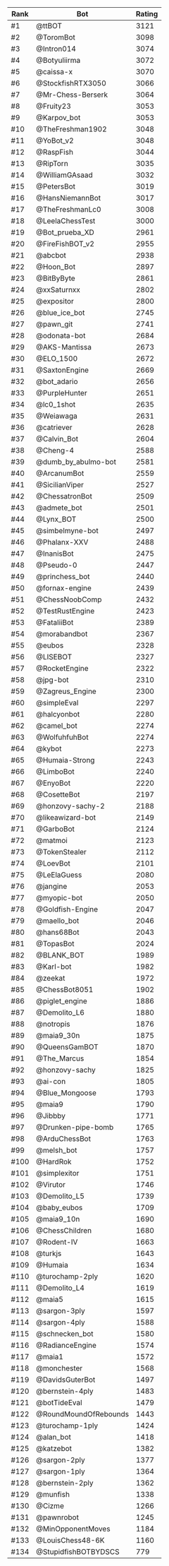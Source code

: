 Rank|Bot|Rating
---|---|---
#1|@ttBOT|3121
#2|@ToromBot|3098
#3|@Intron014|3074
#4|@Botyuliirma|3072
#5|@caissa-x|3070
#6|@StockfishRTX3050|3066
#7|@Mr-Chess-Berserk|3064
#8|@Fruity23|3053
#9|@Karpov_bot|3053
#10|@TheFreshman1902|3048
#11|@YoBot_v2|3048
#12|@RaspFish|3044
#13|@RipTorn|3035
#14|@WilliamGAsaad|3032
#15|@PetersBot|3019
#16|@HansNiemannBot|3017
#17|@TheFreshmanLc0|3008
#18|@LeelaChessTest|3000
#19|@Bot_prueba_XD|2961
#20|@FireFishBOT_v2|2955
#21|@abcbot|2938
#22|@Hoon_Bot|2897
#23|@BitByByte|2861
#24|@xxSaturnxx|2802
#25|@expositor|2800
#26|@blue_ice_bot|2745
#27|@pawn_git|2741
#28|@odonata-bot|2684
#29|@AKS-Mantissa|2673
#30|@ELO_1500|2672
#31|@SaxtonEngine|2669
#32|@bot_adario|2656
#33|@PurpleHunter|2651
#34|@lc0_1shot|2635
#35|@Weiawaga|2631
#36|@catriever|2628
#37|@Calvin_Bot|2604
#38|@Cheng-4|2588
#39|@dumb_by_abulmo-bot|2581
#40|@ArcanumBot|2559
#41|@SicilianViper|2527
#42|@ChessatronBot|2509
#43|@admete_bot|2501
#44|@Lynx_BOT|2500
#45|@simbelmyne-bot|2497
#46|@Phalanx-XXV|2488
#47|@InanisBot|2475
#48|@Pseudo-0|2447
#49|@princhess_bot|2440
#50|@fornax-engine|2439
#51|@ChessNoobComp|2432
#52|@TestRustEngine|2423
#53|@FataliiBot|2389
#54|@morabandbot|2367
#55|@eubos|2328
#56|@LISEBOT|2327
#57|@RocketEngine|2322
#58|@jpg-bot|2310
#59|@Zagreus_Engine|2300
#60|@simpleEval|2297
#61|@halcyonbot|2280
#62|@camel_bot|2274
#63|@WolfuhfuhBot|2274
#64|@kybot|2273
#65|@Humaia-Strong|2243
#66|@LimboBot|2240
#67|@EnyoBot|2220
#68|@CosetteBot|2197
#69|@honzovy-sachy-2|2188
#70|@likeawizard-bot|2149
#71|@GarboBot|2124
#72|@matmoi|2123
#73|@TokenStealer|2112
#74|@LoevBot|2101
#75|@LeElaGuess|2080
#76|@jangine|2053
#77|@myopic-bot|2050
#78|@Goldfish-Engine|2047
#79|@maello_bot|2046
#80|@hans68Bot|2043
#81|@TopasBot|2024
#82|@BLANK_BOT|1989
#83|@Karl-bot|1982
#84|@zeekat|1972
#85|@ChessBot8051|1902
#86|@piglet_engine|1886
#87|@Demolito_L6|1880
#88|@notropis|1876
#89|@maia9_30n|1875
#90|@QueensGamBOT|1870
#91|@The_Marcus|1854
#92|@honzovy-sachy|1825
#93|@ai-con|1805
#94|@Blue_Mongoose|1793
#95|@maia9|1790
#96|@Jibbby|1771
#97|@Drunken-pipe-bomb|1765
#98|@ArduChessBot|1763
#99|@melsh_bot|1757
#100|@HardRok|1752
#101|@simplexitor|1751
#102|@Virutor|1746
#103|@Demolito_L5|1739
#104|@baby_eubos|1709
#105|@maia9_10n|1690
#106|@ChessChildren|1680
#107|@Rodent-IV|1663
#108|@turkjs|1643
#109|@Humaia|1634
#110|@turochamp-2ply|1620
#111|@Demolito_L4|1619
#112|@maia5|1615
#113|@sargon-3ply|1597
#114|@sargon-4ply|1588
#115|@schnecken_bot|1580
#116|@RadianceEngine|1574
#117|@maia1|1572
#118|@monchester|1568
#119|@DavidsGuterBot|1497
#120|@bernstein-4ply|1483
#121|@botTideEval|1479
#122|@RoundMoundOfRebounds|1443
#123|@turochamp-1ply|1424
#124|@alan_bot|1418
#125|@katzebot|1382
#126|@sargon-2ply|1377
#127|@sargon-1ply|1364
#128|@bernstein-2ply|1362
#129|@munfish|1338
#130|@Cizme|1266
#131|@pawnrobot|1245
#132|@MinOpponentMoves|1184
#133|@LouisChess48-6K|1160
#134|@StupidfishBOTBYDSCS|779

